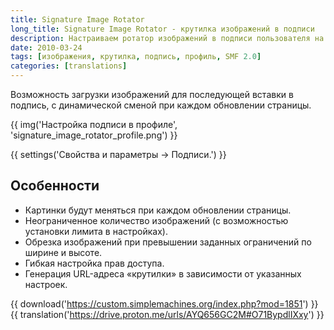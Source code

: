 ```yaml
---
title: Signature Image Rotator
long_title: Signature Image Rotator - крутилка изображений в подписи
description: Настраиваем ротатор изображений в подписи пользователя на форуме.
date: 2010-03-24
tags: [изображения, крутилка, подпись, профиль, SMF 2.0]
categories: [translations]
---
```


Возможность загрузки изображений для последующей вставки в подпись, с динамической сменой при каждом обновлении страницы.

<!-- more -->

{{ img('Настройка подписи в профиле', 'signature_image_rotator_profile.png') }}

{{ settings('Свойства и параметры → Подписи.') }}

## Особенности

* Картинки будут меняться при каждом обновлении страницы.
* Неограниченное количество изображений (с возможностью установки лимита в настройках).
* Обрезка изображений при превышении заданных ограничений по ширине и высоте.
* Гибкая настройка прав доступа.
* Генерация URL-адреса «крутилки» в зависимости от указанных настроек.

{{ download('https://custom.simplemachines.org/index.php?mod=1851') }}
{{ translation('https://drive.proton.me/urls/AYQ656GC2M#O71BypdlIXxy') }}

